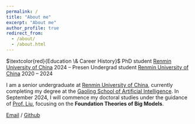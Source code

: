 ```yaml
---
permalink: /
title: "About me"
excerpt: "About me"
author_profile: true
redirect_from: 
  - /about/
  - /about.html
---
```



$\textcolor{red}{Education \& Career History}$
PhD student	[Renmin University of China](https://ruc.edu.cn/)	2024 – Presen
Undergrad student	[Renmin University of China](https://ruc.edu.cn/)	2020 – 2024

I am a senior undergraduate at [Renmin University of China](https://ruc.edu.cn/), currently completing my degree at the [Gaoling School of Artificial Intelligence](http://ai.ruc.edu.cn/). In September 2024, I will commence my doctoral studies under the guidance of [Prof. Liu](https://gsai.ruc.edu.cn/liuyong), focusing on the **Foundation Theories of Big Models**.

[Email](yaoxinhao021978@ruc.edu.cn) / [Github](https://github.com/chen123CtrlS/) 
